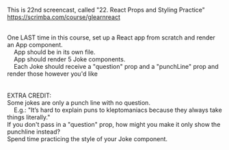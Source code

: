 This is 22nd screencast, called "22. React Props and Styling Practice"<br />
https://scrimba.com/course/glearnreact

<br />
One LAST time in this course, set up a React app from scratch and render an App component.<br />
&nbsp;&nbsp;&nbsp;&nbsp;App should be in its own file.<br />
&nbsp;&nbsp;&nbsp;&nbsp;App should render 5 Joke components.<br />
&nbsp;&nbsp;&nbsp;&nbsp;Each Joke should receive a "question" prop and a "punchLine" prop and render those however you'd like<br /><br />
  
<br />
EXTRA CREDIT:<br />
Some jokes are only a punch line with no question.<br />
&nbsp;&nbsp;&nbsp;&nbsp;E.g.: "It’s hard to explain puns to kleptomaniacs because they always take things literally."<br />
If you don't pass in a "question" prop, how might you make it only show the punchline instead?<br />
Spend time practicing the style of your Joke component.
